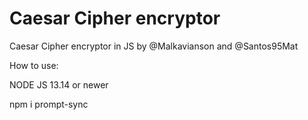 # Caesar Cipher encryptor
 Caesar Cipher encryptor in JS by @Malkavianson and @Santos95Mat

How to use:

NODE JS 13.14 or newer

npm i prompt-sync


